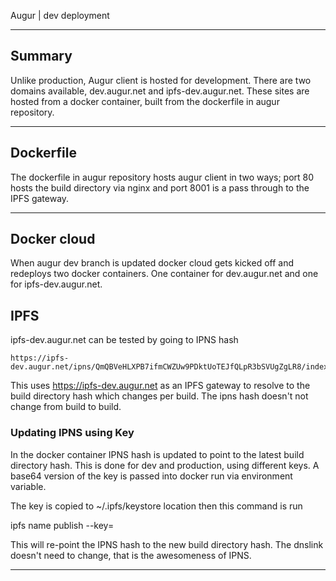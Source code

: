 Augur | dev deployment

___
## Summary

Unlike production, Augur client is hosted for development. There are two domains available, dev.augur.net and ipfs-dev.augur.net. These sites are hosted from a docker container, built from the dockerfile in augur repository. 

___

## Dockerfile

The dockerfile in augur repository hosts augur client in two ways; port 80 hosts the build directory via nginx and port 8001 is a pass through to the IPFS gateway.

___

## Docker cloud

When augur dev branch is updated docker cloud gets kicked off and redeploys two docker containers. One container for dev.augur.net and one for ipfs-dev.augur.net.

## IPFS

ipfs-dev.augur.net can be tested by going to IPNS hash

    https://ipfs-dev.augur.net/ipns/QmQBVeHLXPB7ifmCWZUw9PDktUoTEJfQLpR3bSVUgZgLR8/index.html

This uses https://ipfs-dev.augur.net as an IPFS gateway to resolve to the build directory hash which changes per build. The ipns hash doesn't not change from build to build. 


### Updating IPNS using Key

In the docker container IPNS hash is updated to point to the latest build directory hash. This is done for dev and production, using different keys. A base64 version of the key is passed into docker run via environment variable.

The key is copied to ~/.ipfs/keystore location then this command is run 

  ipfs name publish --key=<key name> <new build hash>


This will re-point the IPNS hash to the new build directory hash. The dnslink doesn't need to change, that is the awesomeness of IPNS.

---
